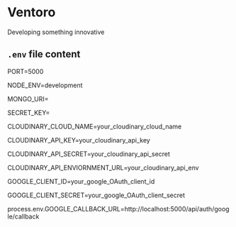 # Ventoro

Developing something innovative

## `.env` file content

PORT=5000

NODE_ENV=development

MONGO_URI=<your mongodb connection string>

SECRET_KEY=<enter any text>

CLOUDINARY_CLOUD_NAME=your_cloudinary_cloud_name

CLOUDINARY_API_KEY=your_cloudinary_api_key

CLOUDINARY_API_SECRET=your_cloudinary_api_secret

CLOUDINARY_API_ENVIORNMENT_URL=your_cloudinary_api_env

GOOGLE_CLIENT_ID=your_google_OAuth_client_id

GOOGLE_CLIENT_SECRET=your_google_OAuth_client_secret

process.env.GOOGLE_CALLBACK_URL=http://localhost:5000/api/auth/google/callback
